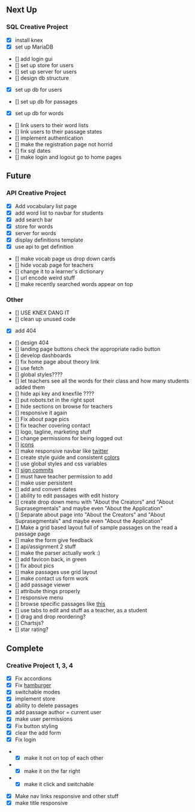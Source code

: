 ## Next Up

### SQL Creative Project

- [x] install knex
- [x] set up MariaDB
- [] add login gui
- [] set up store for users
- [] set up server for users
- [] design db structure
- [x] set up db for users
- [] set up db for passages
- [x] set up db for words
- [] link users to their word lists
- [] link users to their passage states
- [] implement authentication
- [] make the registration page not horrid
- [] fix sql dates
- [] make login and logout go to home pages

## Future

### API Creative Project

- [x] Add vocabulary list page
- [x] add word list to navbar for students
- [x] add search bar
- [x] store for words
- [x] server for words
- [x] display definitions template
- [x] use api to get definition
- [] make vocab page us drop down cards
- [] hide vocab page for teachers
- [] change it to a learner's dictionary
- [] url encode weird stuff
- [] make recently searched words appear on top

### Other

- [] USE KNEX DANG IT
- [] clean up unused code
- [x] add 404
- [] design 404
- [] landing page buttons check the appropriate radio button
- [] develop dashboards
- [] fix home page about theory link
- [] use fetch
- [] global styles????
- [] let teachers see all the words for their class and how many students added them
- [] hide api key and knexfile ????
- [] put robots.txt in the right spot
- [] hide sections on browse for teachers
- [] responsive it again
- [] Fix about page pics
- [] fix teacher covering contact
- [] logo, tagline, marketing stuff
- [] change permissions for being logged out
- [] [icons](https://www.w3schools.com/icons/default.asp)
- [] make responsive navbar like [twitter](https://twitter.com/intcreator)
- [] create style guide and consistent [colors](https://onextrapixel.com/anatomy-of-colors-in-web-design-pure-as-snow-white/)
- [] use global styles and css variables
- [] [sign commits](https://help.github.com/articles/signing-commits-with-gpg/)
- [] must have teacher permission to add
- [] make user persistent
- [] add and convert dates
- [] ability to edit passages with edit history
- [] create drop down menu with "About the Creators" and "About Suprasegmentals" and maybe even "About the Application"
- [] Separate about page into "About the Creators" and "About Suprasegmentals" and maybe even "About the Application"
- [] Make a grid based layout full of sample passages on the read a passage page
- [] make the form give feedback
- [] api/assignment 2 stuff
- [] make the parser actually work :)
- [] add favicon back, in green
- [] fix about pics
- [] make passages use grid layout
- [] make contact us form work
- [] add passage viewer
- [] attribute things properly
- [] responsive menu
- [] browse specific passages like [this](https://github.com/BYU-CS260-Winter-2018/lab3/wiki)
- [] use tabs to edit and stuff as a teacher, as a student
- [] drag and drop reordering?
- [] Chartsjs?
- [] star rating?

## Complete

### Creative Project 1, 3, 4

- [x] Fix accordions
- [x] Fix [hamburger](https://www.w3schools.com/howto/howto_js_topnav_responsive.asp)
- [x] switchable modes
- [x] implement store
- [x] ability to delete passages
- [x] add passage author = current user
- [x] make user permissions 
- [x] Fix button styling
- [x] clear the add form
- [x] Fix login
- - [x] make it not on top of each other
- - [x] make it on the far right
- - [x] make it click and switchable
- [x] Make nav links responsive and other stuff
- [x] make title responsive